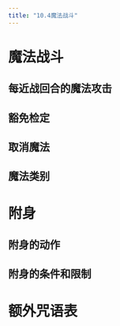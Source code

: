 ```yaml
---
title: "10.4魔法战斗"
---
```

# 魔法战斗

## 每近战回合的魔法攻击

## 豁免检定

## 取消魔法

## 魔法类别

# 附身

## 附身的动作

## 附身的条件和限制

# 额外咒语表